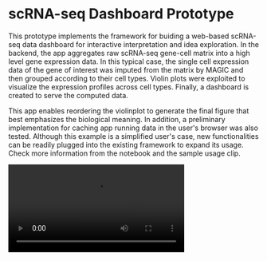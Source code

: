 # scRNA-seq Dashboard Prototype

This prototype implements the framework for buiding a web-based scRNA-seq data dashboard for interactive interpretation and idea exploration. In the backend, the app aggregates raw scRNA-seq gene-cell matrix into a high level gene expression data. In this typical case, the single cell expression data of the gene of interest was imputed from the matrix by MAGIC and then grouped according to their cell types. Violin plots were exploited to visualize the expression profiles across cell types. Finally, a dashboard is created to serve the computed data.

This app enables reordering the violinplot to generate the final figure that best emphasizes the biological meaning. In addition, a preliminary implementation for caching app running data in the user's browser was also tested. Although this example is a simplified user's case, new functionalities can be readily plugged into the existing framework to expand its usage. Check more information from the notebook and the sample usage clip.

<video style="width:70%" controls>
  <source src=""https://github.com/sf-nevermore/scRNA_Portal_Prototype/blob/master/example.mov">
  Your browser does not support the video tag.
</video>

